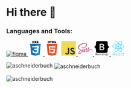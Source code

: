 ### <h1 color="red"> Hi there 👋 </h1>



<h3 align="left">Languages and Tools:</h3>

<p >
<span align="left">  
       <a href="https://www.figma.com/" target="_blank" rel="noreferrer"> 
  <img src="https://www.vectorlogo.zone/logos/figma/figma-icon.svg" alt="figma" width="40" height="40"/> </a>
 </span>

<span    align="center">
     <a href="https://www.w3schools.com/css/" target="_blank" rel="noreferrer"> <img src="https://raw.githubusercontent.com/devicons/devicon/master/icons/css3/css3-original-wordmark.svg" alt="css3" width="40" height="40"/> </a> 
   
  
  <a href="https://www.w3.org/html/" target="_blank" rel="noreferrer">
    <img src="https://raw.githubusercontent.com/devicons/devicon/master/icons/html5/html5-original-wordmark.svg" alt="html5" width="40" height="40"/></a> 
  
  
  <a href="https://developer.mozilla.org/en-US/docs/Web/JavaScript" target="_blank" rel="noreferrer"> 
    <img src="https://raw.githubusercontent.com/devicons/devicon/master/icons/javascript/javascript-original.svg" alt="javascript" width="40" height="40"/> </a> 
  
  
  <a href="https://sass-lang.com" target="_blank" rel="noreferrer"> 
    <img src="https://raw.githubusercontent.com/devicons/devicon/master/icons/sass/sass-original.svg" alt="sass" width="40" height="40"/> </a> 
</span> 

<span  align="right">  
  <a href="https://getbootstrap.com" target="_blank" rel="noreferrer"> 
    <img src="https://raw.githubusercontent.com/devicons/devicon/master/icons/bootstrap/bootstrap-plain-wordmark.svg" alt="bootstrap" width="40" height="40"/> </a> 
  
  <a href="https://reactjs.org/" target="_blank" rel="noreferrer"> 
    <img src="https://raw.githubusercontent.com/devicons/devicon/master/icons/react/react-original-wordmark.svg" alt="react" width="40" height="40"/> </a> 
</span> 
  </p>



<p><img align="left" src="https://github-readme-stats.vercel.app/api/top-langs?username=aschneiderbuch&show_icons=true&locale=de&layout=compact&theme=transparent" alt="aschneiderbuch" /></p>







<p>&nbsp;<img align="center" src="https://github-readme-stats.vercel.app/api?username=aschneiderbuch&show_icons=true&locale=de&theme=transparent" alt="aschneiderbuch" /></p>

<p><img align="center" src="https://github-readme-streak-stats.herokuapp.com/?user=aschneiderbuch&locale=de&theme=vision-friendly-dark" alt="aschneiderbuch" /></p>







<!--
**aschneiderbuch/aschneiderbuch** is a ✨ _special_ ✨ repository because its `README.md` (this file) appears on your GitHub profile.

Here are some ideas to get you started:

- 🔭 I’m currently working on ...
- 🌱 I’m currently learning ...
- 👯 I’m looking to collaborate on ...
- 🤔 I’m looking for help with ...
- 💬 Ask me about ...
- 📫 How to reach me: ...
- 😄 Pronouns: ...
- ⚡ Fun fact: ...


// trophy
<p align="left"> <a href="https://github.com/ryo-ma/github-profile"><img src="https://github-profile-trophy.vercel.app/?username=aschneiderbuch" alt="aschneiderbuch" /></a> </p>

// commits graph
<a href="http://www.github.com/aschneiderbuch"><img src="https://github-readme-activity-graph.cyclic.app/graph?username=aschneiderbuch&bg_color=1c1917&color=ffffff&line=0891b2&point=ffffff&area_color=1c1917&area=true&hide_border=true&custom_title=GitHub%20Commits%20Graph" alt="GitHub Commits Graph" /></a>


// ounter
<p align="left"> <img src="https://komarev.com/ghpvc/?username=aschneiderbuch&label=Profile%20views&color=0e75b6&style=flat" alt="aschneiderbuch" /> </p>


// snake
![Snake animation](https://github.com/aschneiderbuch/aschneiderbuch/blob/output/github-contribution-grid-snake.svg)

// Repo
<p><img align="left" src="https://github-profile-summary-cards.vercel.app/api/cards/repos-per-language?username=aschneiderbuch&theme=vision-friendly-dark" alt="aschneiderbuch" /></p>

-->
